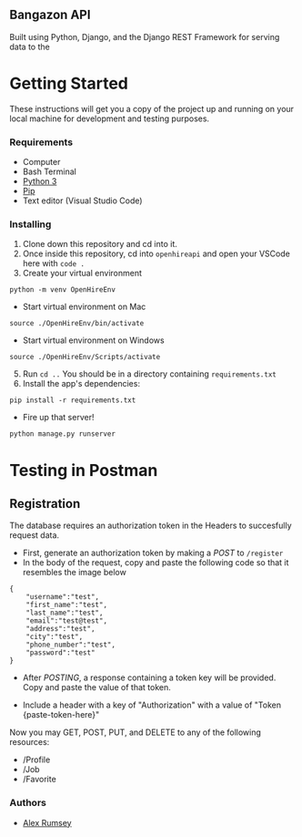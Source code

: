 ## Bangazon API

Built using Python, Django, and the Django REST Framework for serving data to the

# Getting Started

These instructions will get you a copy of the project up and running on your local machine for development and testing purposes.

### Requirements

* Computer
* Bash Terminal
* [Python 3](https://www.python.org/downloads/)
* [Pip](https://pip.pypa.io/en/stable/installing/)
* Text editor (Visual Studio Code)

### Installing

1. Clone down this repository and cd into it.
2. Once inside this repository, cd into `openhireapi` and open your VSCode here with
`code .`
1. Create your virtual environment
```
python -m venv OpenHireEnv
```
* Start virtual environment on Mac
```
source ./OpenHireEnv/bin/activate
```
* Start virtual environment on Windows
```
source ./OpenHireEnv/Scripts/activate
```
5. Run `cd ..` You should be in a directory containing `requirements.txt`
6. Install the app's dependencies:
```
pip install -r requirements.txt
```

* Fire up that server!
```
python manage.py runserver
```

# Testing in Postman

## Registration
The database requires an authorization token in the Headers to succesfully request data.
* First, generate an authorization token by making a *POST* to `/register`
* In the body of the request, copy and paste the following code so that it resembles the image below
```
{
	"username":"test",
	"first_name":"test",
	"last_name":"test",
	"email":"test@test",
	"address":"test",
	"city":"test",
	"phone_number":"test",
	"password":"test"
}
```

* After *POSTING*, a response containing a token key will be provided. Copy and paste the value of that token.

* Include a header with a key of "Authorization" with a value of "Token {paste-token-here}"

Now you may GET, POST, PUT, and DELETE to any of the following resources:
* /Profile
* /Job
* /Favorite

### Authors

* [Alex Rumsey](https://www.linkedin.com/in/arumsey/)